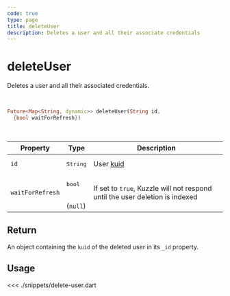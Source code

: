 ```yaml
---
code: true
type: page
title: deleteUser
description: Deletes a user and all their associate credentials
---
```


# deleteUser

Deletes a user and all their associated credentials.

<br />

```dart
Future<Map<String, dynamic>> deleteUser(String id,
  {bool waitForRefresh})
```

<br />

| Property | Type | Description |
| --- | --- | --- |
| `id` | <pre>String</pre> | User [kuid](/core/2/guides/essentials/user-authentication#kuzzle-user-identifier-kuid) |
| `waitForRefresh` | <pre>bool</pre><br />(`null`) | If set to `true`, Kuzzle will not respond until the user deletion is indexed |

## Return

An object containing the `kuid` of the deleted user in its `_id` property.

## Usage

<<< ./snippets/delete-user.dart

